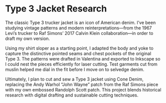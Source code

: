# Type 3 Jacket Research

The classic Type 3 trucker jacket is an icon of American denim. I’ve been studying vintage patterns and modern reinterpretations—from the 1967 Levi’s trucker to Raf Simons’ 2017 Calvin Klein collaboration—in order to draft my own version.

Using my shirt sloper as a starting point, I adapted the body and yoke to capture the distinctive pointed seams and chest pockets of the original Type 3. The patterns were drafted in Valentina and exported to Inkscape so I could nest the pieces efficiently for laser cutting. Test garments cut from muslin helped me dial in the fit before I move on to selvedge denim.

Ultimately, I plan to cut and sew a Type 3 jacket using Cone Denim, replacing the Andy Warhol “John Wayne” patch from the Raf Simons piece with my own embossed Randolph Scott patch. This project blends historical research with digital drafting and sustainable cutting techniques.
